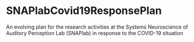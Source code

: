 # SNAPlabCovid19ResponsePlan
An evolving plan for the research activities at the Systems Neuroscience of Auditory Perception Lab (SNAPlab) in response to the COVID-19 situation
